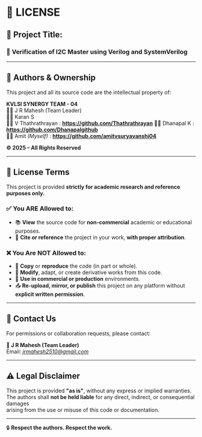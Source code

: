 # 🔐 LICENSE 

## 📛 Project Title:
### 🎯 **Verification of I2C Master using Verilog and SystemVerilog**

---

## 👥 Authors & Ownership

This project and all its source code are the intellectual property of:

**KVLSI SYNERGY TEAM - 04**  
🧑‍💼 J R Mahesh (Team Leader)  
👨‍💻 Karan S  
👨‍💻 V Thathrathrayan         : **https://github.com/Thathrathrayan** 
👨‍🔧 Dhanapal K               : **https://github.com/Dhanapalgithub**  
🧑‍🔬 Amit *(Myself)*          : **https://github.com/amitvsuryavanshi04** 

**© 2025 – All Rights Reserved**

---

## 📜 License Terms

This project is provided **strictly for academic research and reference purposes only.**

### ✅ You ARE Allowed to:
- 📚 **View** the source code for **non-commercial** academic or educational purposes.
- 📝 **Cite or reference** the project in your work, **with proper attribution**.

### ❌ You Are **NOT** Allowed to:
- 🚫 **Copy** or **reproduce** the code (in part or whole).
- 🔧 **Modify**, adapt, or create derivative works from this code.
- 💼 **Use in commercial or production** environments.
- 📤 **Re-upload, mirror, or publish** this project on any platform without **explicit written permission**.

---

## 📩 Contact Us

For permissions or collaboration requests, please contact:

**📧 J R Mahesh (Team Leader)**  
Email: *jrmahesh2510@gmail.com*

---

## ⚠️ Legal Disclaimer

This project is provided **"as is"**, without any express or implied warranties.  
The authors shall **not be held liable** for any direct, indirect, or consequential damages  
arising from the use or misuse of this code or documentation.

---

🔒 **Respect the authors. Respect the work.**

